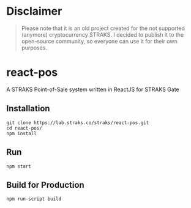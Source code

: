 # Disclaimer
> Please note that it is an old project created for the not supported (anymore) cryptocurrency STRAKS. I decided to publish it to the open-source community, so everyone can use it for their own purposes.

# react-pos
A STRAKS Point-of-Sale system written in ReactJS for STRAKS Gate

## Installation
    git clone https://lab.straks.co/straks/react-pos.git
    cd react-pos/
    npm install
    
## Run
    npm start
    
## Build for Production
    npm run-script build
